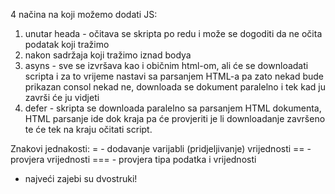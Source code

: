 4 načina na koji možemo dodati JS:
1. unutar heada - očitava se skripta po redu i može se dogoditi da ne očita podatak koji tražimo
2. nakon sadržaja koji tražimo iznad bodya
3. asyns - sve se izvršava kao i običnim html-om, ali će se downloadati scripta i za to vrijeme nastavi sa parsanjem HTML-a pa zato nekad bude prikazan consol nekad ne, 
        downloada se dokument paralelno i tek kad ju završi će ju vidjeti
4. defer - skripta se downloada paralelno sa parsanjem HTML dokumenta, HTML parsanje ide dok kraja pa će provjeriti je li downloadanje završeno te će tek na kraju očitati script.

Znakovi jednakosti:
= - dodavanje varijabli (pridjeljivanje) vrijednosti
== - provjera vrijednosti
=== - provjera tipa podatka i vrijednosti
 - najveći zajebi su dvostruki!